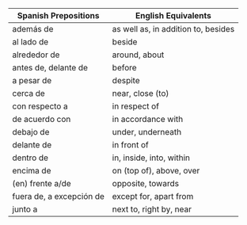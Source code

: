| Spanish Prepositions     | English Equivalents                 |
| ------------------------ | ----------------------------------- |
| además de                | as well as, in addition to, besides |
| al lado de               | beside                              |
| alrededor de             | around, about                       |
| antes de, delante de     | before                              |
| a pesar de               | despite                             |
| cerca de                 | near, close (to)                    |
| con respecto a           | in respect of                       |
| de acuerdo con           | in accordance with                  |
| debajo de                | under, underneath                   |
| delante de               | in front of                         |
| dentro de                | in, inside, into, within            |
| encima de                | on (top of), above, over            |
| (en) frente a/de         | opposite, towards                   |
| fuera de, a excepción de | except for, apart from              |
| junto a                  | next to, right by, near             |